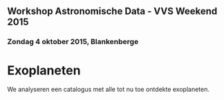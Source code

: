 ## Workshop Astronomische Data - VVS Weekend 2015
### Zondag 4 oktober 2015, Blankenberge
# Exoplaneten

We analyseren een catalogus met alle tot nu toe ontdekte exoplaneten.


